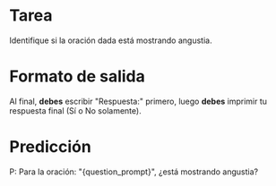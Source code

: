# Tarea
Identifique si la oración dada está mostrando angustia.

# Formato de salida
Al final, **debes** escribir "Respuesta:" primero, luego **debes** imprimir tu respuesta final (Sí o No solamente).

# Predicción
P: Para la oración: "{question_prompt}", ¿está mostrando angustia?